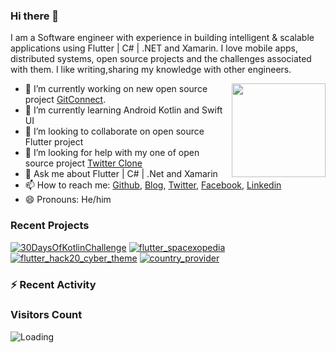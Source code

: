 ### Hi there 👋

I am a Software engineer with experience in building intelligent & scalable applications using Flutter | C# | .NET and Xamarin.
I love mobile apps, distributed systems, open source projects and the challenges associated with them.
I like writing,sharing my knowledge with other engineers.

<img align ="right" src = "https://i.imgur.com/w4pKOQi.jpg" width="150" height="150">

- 🔭 I’m currently working on new open source project [GitConnect](https://github.com/TheAlphamerc/flutter-GitConnect).
- 🌱 I’m currently learning Android Kotlin and Swift UI
- 👯 I’m looking to collaborate on open source Flutter project 
- 🤔 I’m looking for help with my one of open source project [Twitter Clone](https://github.com/TheAlphamerc/flutter_twitter_clone)
- 💬 Ask me about Flutter | C# | .Net and Xamarin
- 📫 How to reach me: [Github](https://github.com/TheAlphamerc), [Blog](https://dev.to/thealphamerc), [Twitter](https://twitter.com/TheAlphamerc), [Facebook](https://facebook.com/TheAlphaMerc), [Linkedin](https://www.linkedin.com/in/thealphamerc/)
- 😄 Pronouns:  He/him

### Recent Projects
[![30DaysOfKotlinChallenge](https://github-readme-stats.vercel.app/api/pin/?username=thealphamerc&repo=30DaysOfKotlinChallenge)](https://github.com/TheAlphamerc/30DaysOfKotlinChallenge) [![flutter_spacexopedia](https://github-readme-stats.vercel.app/api/pin/?username=thealphamerc&repo=flutter_spacexopedia)](https://github.com/TheAlphamerc/flutter_spacexopedia)[![flutter_hack20_cyber_theme](https://github-readme-stats.vercel.app/api/pin/?username=thealphamerc&repo=flutter_hack20_cyber_theme)](https://github.com/TheAlphamerc/flutter_hack20_cyber_theme) [![country_provider](https://github-readme-stats.vercel.app/api/pin/?username=thealphamerc&repo=country_provider)](https://github.com/TheAlphamerc/country_provider)

### :zap: Recent Activity
<!--START_SECTION:activity-->

<!--END_SECTION:activity-->

### Visitors Count
<img align="left" src = "https://profile-counter.glitch.me/TheAlphamerc/count.svg" alt ="Loading">

